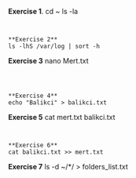 **Exercise 1**.
cd ~
ls -la
```


**Exercise 2**
ls -lhS /var/log | sort -h
```


**Exercise 3**
nano Mert.txt
```



**Exercise 4**
echo "Balikci" > balikci.txt
```



**Exercise 5**
cat mert.txt balikci.txt
```


**Exercise 6**
cat balikci.txt >> mert.txt
```



**Exercise 7**
ls -d ~/*/ > folders_list.txt
